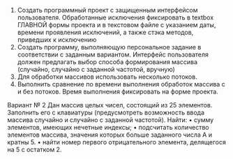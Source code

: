1) Создать программный проект с защищенным интерфейсом пользователя.
Обработанные исключения фиксировать в textbox ГЛАВНОЙ формы проекта и в
текстовом файле с указанием даты, времени проявления исключений, а также стэка
методов, приведших к исключению
2) Создать программу, выполняющую персональное задание в соответствии с заданным
вариантом. Интерфейс пользователя должен предлагать выбор способа формирования
массива (случайно, случайно с заданной частотой, вручную)
3) Для обработки массивов использовать несколько потоков.
4) Выполнить сравнение по времени выполнения обработок массива с и без потоков.
Время выполнения фиксировать на форме проекта.

Вариант № 2
Дан массив целых чисел, состоящий из 25 элементов. Заполнить его с клавиатуры
(предусмотреть возможность ввода массива случайно и случайно с заданной частотой).
Найти:
• сумму элементов, имеющих нечетные индексы;
• подсчитать количество элементов массива, значения которых больше заданного числа А
и кратны 5.
• найти номер первого отрицательного элемента, делящегося на 5 с остатком 2.
